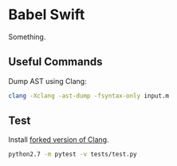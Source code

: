 # Babel Swift

Something.

## Useful Commands

Dump AST using Clang:

```bash
clang -Xclang -ast-dump -fsyntax-only input.m
```

## Test

Install [forked version of Clang](https://github.com/xhacker/clang).

```sh
python2.7 -m pytest -v tests/test.py
```
